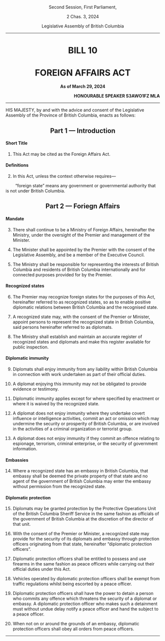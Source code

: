 <div align="center">
  
Second Session, First Parliament,
  
2 Chas. 3, 2024

Legislative Assembly of British Columbia

<hr/>

<h1>BILL 10</h1>
<h1>FOREIGN AFFAIRS ACT</h1>

**As of March 29, 2024**

</div>

<div align="right">

**HONOURABLE SPEAKER S3AWO1FZ MLA**<br/>

</div>

<hr/>

HIS MAJESTY, by and with the advice and consent of the Legislative Assembly of the Province of British Columbia, enacts as follows:

<div align="center">
<h2>Part 1 — Introduction</h2>
</div>

#### Short Title

1. This Act may be cited as the Foreign Affairs Act.


#### Definitions 

2. In this Act, unless the context otherwise requires—

&nbsp; &nbsp; &nbsp; &nbsp; “foreign state” means any government or governmental authority that is not under British Columbia. 

<div align="center">
<h2>Part 2 — Foriegn Affairs</h2>
</div>

#### Mandate
3. There shall continue to be a Ministry of Foreign Affairs, hereinafter the Ministry, under the oversight of the Premier and management of the Minister.
   
4. The Minister shall be appointed by the Premier with the consent of the Legislative Assembly, and be a member of the Executive Council.
   
5. The Ministry shall be responsible for representing the interests of British Columbia and residents of British Columbia internationally and for connected purposes provided for by the Premier.

#### Recognized states

6. The Premier may recognize foreign states for the purposes of this Act, hereinafter referred to as recognized states, so as to enable positive diplomatic relations between British Columbia and the recognised state.

7. A recognized state may, with the consent of the Premier or Minister, appoint persons to represent the recognized state in British Columbia, said persons hereinafter referred to as diplomats.
   
8. The Ministry shall establish and maintain an accurate register of recognized states and diplomats and make this register available for public inspection.

#### Diplomatic immunity

9. Diplomats shall enjoy immunity from any liability within British Columbia in connection with work undertaken as part of their official duties.
    
10. A diplomat enjoying this immunity may not be obligated to provide evidence or testimony.
    
11. Diplomatic immunity applies except for where specified by enactment or where it is waived by the recognized state.
    
12. A diplomat does not enjoy immunity where they undertake covert influence or intelligence activities, commit an act or omission which may undermine the security or prosperity of British Columbia, or are involved in the activities of a criminal organization or terrorist group.
    
13. A diplomat does not enjoy immunity if they commit an offence relating to espionage, terrorism, criminal enterprise, or the security of government information.

#### Embassies

14. Where a recognized state has an embassy in British Columbia, that embassy shall be deemed the private property of that state and no agent of the government of British Columbia may enter the embassy without permission from the recognized state.

#### Diplomatic protection

15. Diplomats may be granted protection by the Protective Operations Unit of the British Columbia Sheriff Service in the same fashion as officials of the government of British Columbia at the discretion of the director of that unit.
    
16. With the consent of the Premier or Minister, a recognized state may provide for the security of its diplomats and embassy through protection officers originating from that state, hereinafter “diplomatic protection officers”.
    
17. Diplomatic protection officers shall be entitled to possess and use firearms in the same fashion as peace officers while carrying out their official duties under this Act.
    
18. Vehicles operated by diplomatic protection officers shall be exempt from traffic regulations whilst being escorted by a peace officer.
    
19. Diplomatic protection officers shall have the power to detain a person who commits any offence which threatens the security of a diplomat or embassy. A diplomatic protection officer who makes such a detainment must without undue delay notify a peace officer and hand the subject to a peace officer.
    
20. When not on or around the grounds of an embassy, diplomatic protection officers shall obey all orders from peace officers.

<hr/>
<div align="center">
